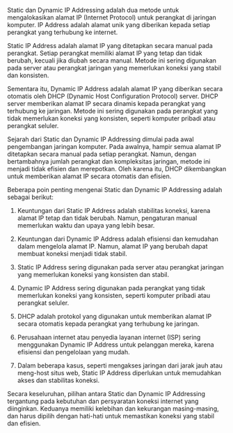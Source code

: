 Static dan Dynamic IP Addressing adalah dua metode untuk mengalokasikan alamat IP (Internet Protocol) untuk perangkat di jaringan komputer. IP Address adalah alamat unik yang diberikan kepada setiap perangkat yang terhubung ke internet.

Static IP Address adalah alamat IP yang ditetapkan secara manual pada perangkat. Setiap perangkat memiliki alamat IP yang tetap dan tidak berubah, kecuali jika diubah secara manual. Metode ini sering digunakan pada server atau perangkat jaringan yang memerlukan koneksi yang stabil dan konsisten.

Sementara itu, Dynamic IP Address adalah alamat IP yang diberikan secara otomatis oleh DHCP (Dynamic Host Configuration Protocol) server. DHCP server memberikan alamat IP secara dinamis kepada perangkat yang terhubung ke jaringan. Metode ini sering digunakan pada perangkat yang tidak memerlukan koneksi yang konsisten, seperti komputer pribadi atau perangkat seluler.

Sejarah dari Static dan Dynamic IP Addressing dimulai pada awal pengembangan jaringan komputer. Pada awalnya, hampir semua alamat IP ditetapkan secara manual pada setiap perangkat. Namun, dengan bertambahnya jumlah perangkat dan kompleksitas jaringan, metode ini menjadi tidak efisien dan merepotkan. Oleh karena itu, DHCP dikembangkan untuk memberikan alamat IP secara otomatis dan efisien.

Beberapa poin penting mengenai Static dan Dynamic IP Addressing adalah sebagai berikut:

1.  Keuntungan dari Static IP Address adalah stabilitas koneksi, karena alamat IP tetap dan tidak berubah. Namun, pengaturan manual memerlukan waktu dan upaya yang lebih besar.
    
2.  Keuntungan dari Dynamic IP Address adalah efisiensi dan kemudahan dalam mengelola alamat IP. Namun, alamat IP yang berubah dapat membuat koneksi menjadi tidak stabil.
    
3.  Static IP Address sering digunakan pada server atau perangkat jaringan yang memerlukan koneksi yang konsisten dan stabil.
    
4.  Dynamic IP Address sering digunakan pada perangkat yang tidak memerlukan koneksi yang konsisten, seperti komputer pribadi atau perangkat seluler.
    
5.  DHCP adalah protokol yang digunakan untuk memberikan alamat IP secara otomatis kepada perangkat yang terhubung ke jaringan.
    
6.  Perusahaan internet atau penyedia layanan internet (ISP) sering menggunakan Dynamic IP Address untuk pelanggan mereka, karena efisiensi dan pengelolaan yang mudah.
    
7.  Dalam beberapa kasus, seperti mengakses jaringan dari jarak jauh atau meng-host situs web, Static IP Address diperlukan untuk memudahkan akses dan stabilitas koneksi.
    

Secara keseluruhan, pilihan antara Static dan Dynamic IP Addressing tergantung pada kebutuhan dan persyaratan koneksi internet yang diinginkan. Keduanya memiliki kelebihan dan kekurangan masing-masing, dan harus dipilih dengan hati-hati untuk memastikan koneksi yang stabil dan efisien.